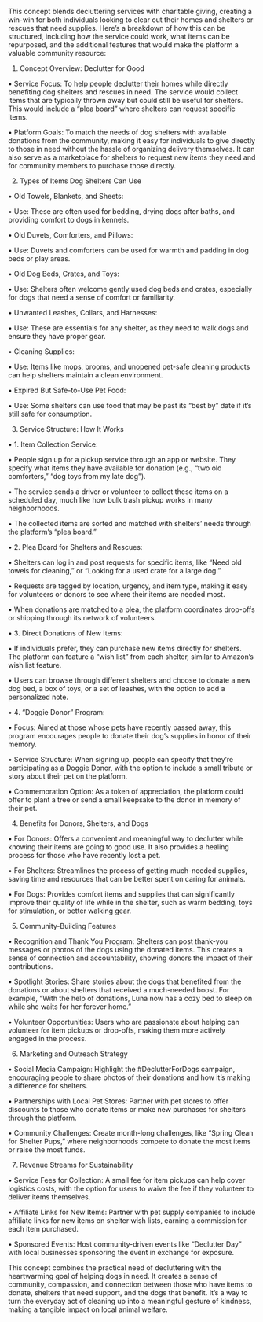 This concept blends decluttering services with charitable giving, creating a win-win for both individuals looking to clear out their homes and shelters or rescues that need supplies. Here’s a breakdown of how this can be structured, including how the service could work, what items can be repurposed, and the additional features that would make the platform a valuable community resource:

  

1. Concept Overview: Declutter for Good

  

• Service Focus: To help people declutter their homes while directly benefiting dog shelters and rescues in need. The service would collect items that are typically thrown away but could still be useful for shelters. This would include a “plea board” where shelters can request specific items.

• Platform Goals: To match the needs of dog shelters with available donations from the community, making it easy for individuals to give directly to those in need without the hassle of organizing delivery themselves. It can also serve as a marketplace for shelters to request new items they need and for community members to purchase those directly.

  

2. Types of Items Dog Shelters Can Use

  

• Old Towels, Blankets, and Sheets:

• Use: These are often used for bedding, drying dogs after baths, and providing comfort to dogs in kennels.

• Old Duvets, Comforters, and Pillows:

• Use: Duvets and comforters can be used for warmth and padding in dog beds or play areas.

• Old Dog Beds, Crates, and Toys:

• Use: Shelters often welcome gently used dog beds and crates, especially for dogs that need a sense of comfort or familiarity.

• Unwanted Leashes, Collars, and Harnesses:

• Use: These are essentials for any shelter, as they need to walk dogs and ensure they have proper gear.

• Cleaning Supplies:

• Use: Items like mops, brooms, and unopened pet-safe cleaning products can help shelters maintain a clean environment.

• Expired But Safe-to-Use Pet Food:

• Use: Some shelters can use food that may be past its “best by” date if it’s still safe for consumption.

  

3. Service Structure: How It Works

  

• 1. Item Collection Service:

• People sign up for a pickup service through an app or website. They specify what items they have available for donation (e.g., “two old comforters,” “dog toys from my late dog”).

• The service sends a driver or volunteer to collect these items on a scheduled day, much like how bulk trash pickup works in many neighborhoods.

• The collected items are sorted and matched with shelters’ needs through the platform’s “plea board.”

• 2. Plea Board for Shelters and Rescues:

• Shelters can log in and post requests for specific items, like “Need old towels for cleaning,” or “Looking for a used crate for a large dog.”

• Requests are tagged by location, urgency, and item type, making it easy for volunteers or donors to see where their items are needed most.

• When donations are matched to a plea, the platform coordinates drop-offs or shipping through its network of volunteers.

• 3. Direct Donations of New Items:

• If individuals prefer, they can purchase new items directly for shelters. The platform can feature a “wish list” from each shelter, similar to Amazon’s wish list feature.

• Users can browse through different shelters and choose to donate a new dog bed, a box of toys, or a set of leashes, with the option to add a personalized note.

• 4. “Doggie Donor” Program:

• Focus: Aimed at those whose pets have recently passed away, this program encourages people to donate their dog’s supplies in honor of their memory.

• Service Structure: When signing up, people can specify that they’re participating as a Doggie Donor, with the option to include a small tribute or story about their pet on the platform.

• Commemoration Option: As a token of appreciation, the platform could offer to plant a tree or send a small keepsake to the donor in memory of their pet.

  

4. Benefits for Donors, Shelters, and Dogs

  

• For Donors: Offers a convenient and meaningful way to declutter while knowing their items are going to good use. It also provides a healing process for those who have recently lost a pet.

• For Shelters: Streamlines the process of getting much-needed supplies, saving time and resources that can be better spent on caring for animals.

• For Dogs: Provides comfort items and supplies that can significantly improve their quality of life while in the shelter, such as warm bedding, toys for stimulation, or better walking gear.

  

5. Community-Building Features

  

• Recognition and Thank You Program: Shelters can post thank-you messages or photos of the dogs using the donated items. This creates a sense of connection and accountability, showing donors the impact of their contributions.

• Spotlight Stories: Share stories about the dogs that benefited from the donations or about shelters that received a much-needed boost. For example, “With the help of donations, Luna now has a cozy bed to sleep on while she waits for her forever home.”

• Volunteer Opportunities: Users who are passionate about helping can volunteer for item pickups or drop-offs, making them more actively engaged in the process.

  

6. Marketing and Outreach Strategy

  

• Social Media Campaign: Highlight the #DeclutterForDogs campaign, encouraging people to share photos of their donations and how it’s making a difference for shelters.

• Partnerships with Local Pet Stores: Partner with pet stores to offer discounts to those who donate items or make new purchases for shelters through the platform.

• Community Challenges: Create month-long challenges, like “Spring Clean for Shelter Pups,” where neighborhoods compete to donate the most items or raise the most funds.

  

7. Revenue Streams for Sustainability

  

• Service Fees for Collection: A small fee for item pickups can help cover logistics costs, with the option for users to waive the fee if they volunteer to deliver items themselves.

• Affiliate Links for New Items: Partner with pet supply companies to include affiliate links for new items on shelter wish lists, earning a commission for each item purchased.

• Sponsored Events: Host community-driven events like “Declutter Day” with local businesses sponsoring the event in exchange for exposure.

  

This concept combines the practical need of decluttering with the heartwarming goal of helping dogs in need. It creates a sense of community, compassion, and connection between those who have items to donate, shelters that need support, and the dogs that benefit. It’s a way to turn the everyday act of cleaning up into a meaningful gesture of kindness, making a tangible impact on local animal welfare.